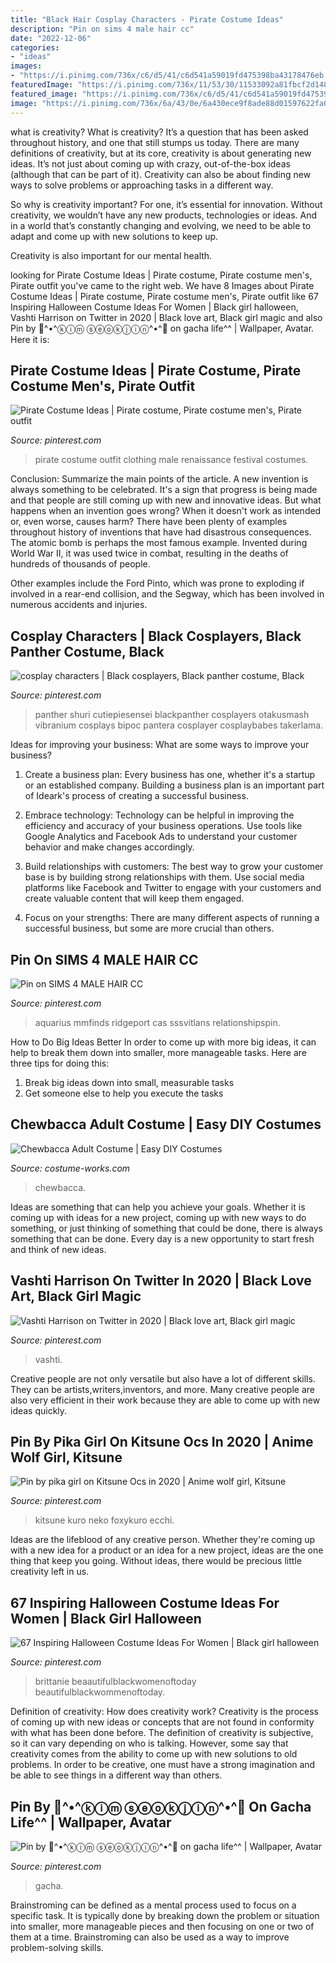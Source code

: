 ```yaml
---
title: "Black Hair Cosplay Characters - Pirate Costume Ideas"
description: "Pin on sims 4 male hair cc"
date: "2022-12-06"
categories:
- "ideas"
images:
- "https://i.pinimg.com/736x/c6/d5/41/c6d541a59019fd475398ba43178476eb.jpg"
featuredImage: "https://i.pinimg.com/736x/11/53/30/11533092a81fbcf2d1484c8fa1356299.jpg"
featured_image: "https://i.pinimg.com/736x/c6/d5/41/c6d541a59019fd475398ba43178476eb.jpg"
image: "https://i.pinimg.com/736x/6a/43/0e/6a430ece9f8ade88d01597622fa06c7e.jpg"
---
```



what is creativity?
What is creativity? It’s a question that has been asked throughout history, and one that still stumps us today. There are many definitions of creativity, but at its core, creativity is about generating new ideas.
It’s not just about coming up with crazy, out-of-the-box ideas (although that can be part of it). Creativity can also be about finding new ways to solve problems or approaching tasks in a different way.

So why is creativity important? For one, it’s essential for innovation. Without creativity, we wouldn’t have any new products, technologies or ideas. And in a world that’s constantly changing and evolving, we need to be able to adapt and come up with new solutions to keep up.

Creativity is also important for our mental health.

	

		
looking for Pirate Costume Ideas | Pirate costume, Pirate costume men&#039;s, Pirate outfit you've came to the right web. We have 8 Images about Pirate Costume Ideas | Pirate costume, Pirate costume men&#039;s, Pirate outfit like 67 Inspiring Halloween Costume Ideas For Women | Black girl halloween, Vashti Harrison on Twitter in 2020 | Black love art, Black girl magic and also Pin by 💜^•^ⓚⓘⓜ ⓢⓔⓞⓚⓙⓘⓝ^•^💜 on gacha life^^ | Wallpaper, Avatar. Here it is:
		
    
## Pirate Costume Ideas | Pirate Costume, Pirate Costume Men&#039;s, Pirate Outfit

<img loading=lazy src="https://i.pinimg.com/736x/5c/0a/ce/5c0ace10757f33b094d693852dfd2fcd.jpg" onerror="this.onerror=null;this.src='https://tse4.mm.bing.net/th?id=OIP.gsp8i0NIJ1ylSUUEXrofLQHaLH&amp;pid=15.1';" alt="Pirate Costume Ideas | Pirate costume, Pirate costume men&#039;s, Pirate outfit">

_Source: pinterest.com_

>pirate costume outfit clothing male renaissance festival costumes. 

	

Conclusion: Summarize the main points of the article.
A new invention is always something to be celebrated. It's a sign that progress is being made and that people are still coming up with new and innovative ideas. But what happens when an invention goes wrong? When it doesn't work as intended or, even worse, causes harm?
There have been plenty of examples throughout history of inventions that have had disastrous consequences. The atomic bomb is perhaps the most famous example. Invented during World War II, it was used twice in combat, resulting in the deaths of hundreds of thousands of people.

Other examples include the Ford Pinto, which was prone to exploding if involved in a rear-end collision, and the Segway, which has been involved in numerous accidents and injuries.

    
## Cosplay Characters | Black Cosplayers, Black Panther Costume, Black

<img loading=lazy src="https://i.pinimg.com/736x/10/15/e7/1015e7b332b8c29f9757d149c05f1bb0.jpg" onerror="this.onerror=null;this.src='https://tse3.mm.bing.net/th?id=OIP.9anOt2gwbhCqzhBTaCFpFwHaJM&amp;pid=15.1';" alt="cosplay characters | Black cosplayers, Black panther costume, Black">

_Source: pinterest.com_

>panther shuri cutiepiesensei blackpanther cosplayers otakusmash vibranium cosplays bipoc pantera cosplayer cosplaybabes takerlama. 

	

Ideas for improving your business: What are some ways to improve your business?
1. Create a business plan: Every business has one, whether it's a startup or an established company. Building a business plan is an important part of Ideark's process of creating a successful business.
2. Embrace technology: Technology can be helpful in improving the efficiency and accuracy of your business operations. Use tools like Google Analytics and Facebook Ads to understand your customer behavior and make changes accordingly.

3. Build relationships with customers: The best way to grow your customer base is by building strong relationships with them. Use social media platforms like Facebook and Twitter to engage with your customers and create valuable content that will keep them engaged.

4. Focus on your strengths: There are many different aspects of running a successful business, but some are more crucial than others.

    
## Pin On SIMS 4 MALE HAIR CC

<img loading=lazy src="https://i.pinimg.com/736x/6a/43/0e/6a430ece9f8ade88d01597622fa06c7e.jpg" onerror="this.onerror=null;this.src='https://tse3.mm.bing.net/th?id=OIP.Rc8j6acUJDq-E_XKfEyU8QHaLH&amp;pid=15.1';" alt="Pin on SIMS 4 MALE HAIR CC">

_Source: pinterest.com_

>aquarius mmfinds ridgeport cas sssvitlans relationshipspin. 

	

How to Do Big Ideas Better
In order to come up with more big ideas, it can help to break them down into smaller, more manageable tasks. Here are three tips for doing this:
1. Break big ideas down into small, measurable tasks
2. Get someone else to help you execute the tasks

    
## Chewbacca Adult Costume | Easy DIY Costumes

<img loading=lazy src="https://photos.costume-works.com/full/chewbacca2.jpg" onerror="this.onerror=null;this.src='https://tse3.mm.bing.net/th?id=OIP._IgUb1-EDDc5Z3U41F2gswHaNE&amp;pid=15.1';" alt="Chewbacca Adult Costume | Easy DIY Costumes">

_Source: costume-works.com_

>chewbacca. 

	

Ideas are something that can help you achieve your goals. Whether it is coming up with ideas for a new project, coming up with new ways to do something, or just thinking of something that could be done, there is always something that can be done. Every day is a new opportunity to start fresh and think of new ideas.

    
## Vashti Harrison On Twitter In 2020 | Black Love Art, Black Girl Magic

<img loading=lazy src="https://i.pinimg.com/736x/11/53/30/11533092a81fbcf2d1484c8fa1356299.jpg" onerror="this.onerror=null;this.src='https://tse4.mm.bing.net/th?id=OIP.b6jAEXEBtZ8l_ScOQasodAHaJ3&amp;pid=15.1';" alt="Vashti Harrison on Twitter in 2020 | Black love art, Black girl magic">

_Source: pinterest.com_

>vashti. 

	

Creative people are not only versatile but also have a lot of different skills. They can be artists,writers,inventors, and more. Many creative people are also very efficient in their work because they are able to come up with new ideas quickly.

    
## Pin By Pika Girl On Kitsune Ocs In 2020 | Anime Wolf Girl, Kitsune

<img loading=lazy src="https://i.pinimg.com/736x/b6/48/d3/b648d38fa310263fee9633c8ee05621d.jpg" onerror="this.onerror=null;this.src='https://tse4.mm.bing.net/th?id=OIP.Ez3TJ78hd-DlGpR4V8f42QHaJ4&amp;pid=15.1';" alt="Pin by pika girl on Kitsune Ocs in 2020 | Anime wolf girl, Kitsune">

_Source: pinterest.com_

>kitsune kuro neko foxykuro ecchi. 

	

Ideas are the lifeblood of any creative person. Whether they're coming up with a new idea for a product or an idea for a new project, ideas are the one thing that keep you going. Without ideas, there would be precious little creativity left in us.

    
## 67 Inspiring Halloween Costume Ideas For Women | Black Girl Halloween

<img loading=lazy src="https://i.pinimg.com/736x/c6/d5/41/c6d541a59019fd475398ba43178476eb.jpg" onerror="this.onerror=null;this.src='https://tse4.mm.bing.net/th?id=OIP.JoppW-OG7dg8r3NblVlfYAHaKi&amp;pid=15.1';" alt="67 Inspiring Halloween Costume Ideas For Women | Black girl halloween">

_Source: pinterest.com_

>brittanie beaautifulblackwomenoftoday beautifulblackwommenoftoday. 

	

Definition of creativity: How does creativity work?
Creativity is the process of coming up with new ideas or concepts that are not found in conformity with what has been done before. The definition of creativity is subjective, so it can vary depending on who is talking. However, some say that creativity comes from the ability to come up with new solutions to old problems. In order to be creative, one must have a strong imagination and be able to see things in a different way than others.

    
## Pin By 💜^•^ⓚⓘⓜ ⓢⓔⓞⓚⓙⓘⓝ^•^💜 On Gacha Life^^ | Wallpaper, Avatar

<img loading=lazy src="https://i.pinimg.com/736x/ae/03/08/ae03089199fa8d97b9b6815104380eb3.jpg" onerror="this.onerror=null;this.src='https://tse1.mm.bing.net/th?id=OIP.YTqjrhTiZ5x-9YnG_hVgrgHaNK&amp;pid=15.1';" alt="Pin by 💜^•^ⓚⓘⓜ ⓢⓔⓞⓚⓙⓘⓝ^•^💜 on gacha life^^ | Wallpaper, Avatar">

_Source: pinterest.com_

>gacha. 

	

Brainstroming can be defined as a mental process used to focus on a specific task. It is typically done by breaking down the problem or situation into smaller, more manageable pieces and then focusing on one or two of them at a time. Brainstroming can also be used as a way to improve problem-solving skills.

